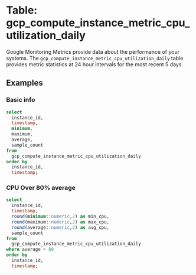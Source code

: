 # Table: gcp_compute_instance_metric_cpu_utilization_daily

Google Monitoring Metrics provide data about the performance of your systems. The `gcp_compute_instance_metric_cpu_utilization_daily` table provides metric statistics at 24 hour intervals for the most recent 5 days.

## Examples

### Basic info

```sql
select
  instance_id,
  timestamp,
  minimum,
  maximum,
  average,
  sample_count
from
  gcp_compute_instance_metric_cpu_utilization_daily
order by
  instance_id,
  timestamp;
```

### CPU Over 80% average

```sql
select
  instance_id,
  timestamp,
  round(minimum::numeric,2) as min_cpu,
  round(maximum::numeric,2) as max_cpu,
  round(average::numeric,2) as avg_cpu,
  sample_count
from
  gcp_compute_instance_metric_cpu_utilization_daily
where average > 80
order by
  instance_id,
  timestamp;
```